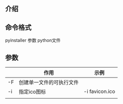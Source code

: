 ## 介绍



## 命令格式

pyinstaller 参数 python文件

## 参数

|      | 作用                     | 示例           |
| ---- | ------------------------ | -------------- |
| -F   | 创建单一文件的可执行文件 |                |
| -i   | 指定ico图标              | -i favicon.ico |
|      |                          |                |


